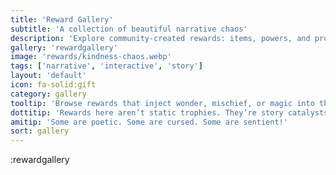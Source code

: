 ```yaml
---
title: 'Reward Gallery'
subtitle: 'A collection of beautiful narrative chaos'
description: 'Explore community-created rewards: items, powers, and prompts that twist the rules of our AI storytelling worlds.'
gallery: 'rewardgallery'
image: 'rewards/kindness-chaos.webp'
tags: ['narrative', 'interactive', 'story']
layout: 'default'
icon: fa-solid:gift
category: gallery
tooltip: 'Browse rewards that inject wonder, mischief, or magic into the story.'
dottitip: 'Rewards here aren’t static trophies. They’re story catalysts.'
amitip: 'Some are poetic. Some are cursed. Some are sentient!'
sort: gallery
---
```

:rewardgallery
